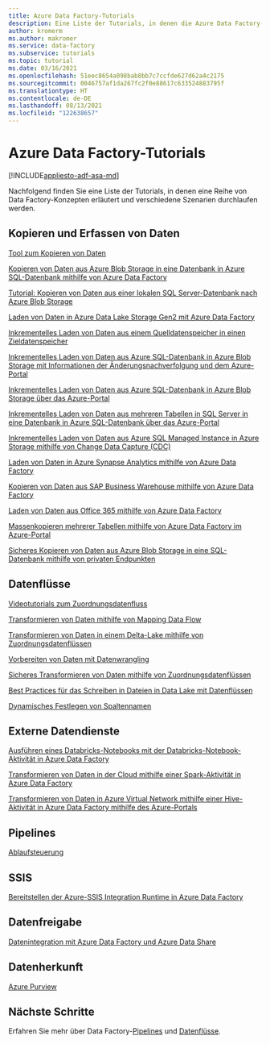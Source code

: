 ```yaml
---
title: Azure Data Factory-Tutorials
description: Eine Liste der Tutorials, in denen die Azure Data Factory-Konzepte veranschaulicht werden
author: kromerm
ms.author: makromer
ms.service: data-factory
ms.subservice: tutorials
ms.topic: tutorial
ms.date: 03/16/2021
ms.openlocfilehash: 51eec8654a098bab8bb7c7ccfde627d62a4c2175
ms.sourcegitcommit: 0046757af1da267fc2f0e88617c633524883795f
ms.translationtype: HT
ms.contentlocale: de-DE
ms.lasthandoff: 08/13/2021
ms.locfileid: "122638657"
---
```

# <a name="azure-data-factory-tutorials"></a>Azure Data Factory-Tutorials

[!INCLUDE[appliesto-adf-asa-md](includes/appliesto-adf-asa-md.md)]

Nachfolgend finden Sie eine Liste der Tutorials, in denen eine Reihe von Data Factory-Konzepten erläutert und verschiedene Szenarien durchlaufen werden.

## <a name="copy-and-ingest-data"></a>Kopieren und Erfassen von Daten

[Tool zum Kopieren von Daten](tutorial-copy-data-tool.md)

[Kopieren von Daten aus Azure Blob Storage in eine Datenbank in Azure SQL-Datenbank mithilfe von Azure Data Factory](tutorial-copy-data-portal.md)

[Tutorial: Kopieren von Daten aus einer lokalen SQL Server-Datenbank nach Azure Blob Storage](tutorial-hybrid-copy-data-tool.md)

[Laden von Daten in Azure Data Lake Storage Gen2 mit Azure Data Factory](load-azure-data-lake-storage-gen2.md)

[Inkrementelles Laden von Daten aus einem Quelldatenspeicher in einen Zieldatenspeicher](tutorial-incremental-copy-overview.md)

[Inkrementelles Laden von Daten aus Azure SQL-Datenbank in Azure Blob Storage mit Informationen der Änderungsnachverfolgung und dem Azure-Portal](tutorial-incremental-copy-change-tracking-feature-portal.md)

[Inkrementelles Laden von Daten aus Azure SQL-Datenbank in Azure Blob Storage über das Azure-Portal](tutorial-incremental-copy-portal.md)

[Inkrementelles Laden von Daten aus mehreren Tabellen in SQL Server in eine Datenbank in Azure SQL-Datenbank über das Azure-Portal](tutorial-incremental-copy-multiple-tables-portal.md)

[Inkrementelles Laden von Daten aus Azure SQL Managed Instance in Azure Storage mithilfe von Change Data Capture (CDC)](tutorial-incremental-copy-change-data-capture-feature-portal.md)

[Laden von Daten in Azure Synapse Analytics mithilfe von Azure Data Factory](load-azure-sql-data-warehouse.md)

[Kopieren von Daten aus SAP Business Warehouse mithilfe von Azure Data Factory](load-sap-bw-data.md)

[Laden von Daten aus Office 365 mithilfe von Azure Data Factory](load-office-365-data.md)

[Massenkopieren mehrerer Tabellen mithilfe von Azure Data Factory im Azure-Portal](tutorial-bulk-copy-portal.md)

[Sicheres Kopieren von Daten aus Azure Blob Storage in eine SQL-Datenbank mithilfe von privaten Endpunkten](tutorial-copy-data-portal-private.md)

## <a name="data-flows"></a>Datenflüsse

[Videotutorials zum Zuordnungsdatenfluss](data-flow-tutorials.md)

[Transformieren von Daten mithilfe von Mapping Data Flow](tutorial-data-flow.md)

[Transformieren von Daten in einem Delta-Lake mithilfe von Zuordnungsdatenflüssen](tutorial-data-flow-delta-lake.md)

[Vorbereiten von Daten mit Datenwrangling](wrangling-tutorial.md)

[Sicheres Transformieren von Daten mithilfe von Zuordnungsdatenflüssen](tutorial-data-flow-private.md)

[Best Practices für das Schreiben in Dateien in Data Lake mit Datenflüssen](tutorial-data-flow-write-to-lake.md)

[Dynamisches Festlegen von Spaltennamen](data-flow-tutorials.md)

## <a name="external-data-services"></a>Externe Datendienste

[Ausführen eines Databricks-Notebooks mit der Databricks-Notebook-Aktivität in Azure Data Factory](transform-data-using-databricks-notebook.md)

[Transformieren von Daten in der Cloud mithilfe einer Spark-Aktivität in Azure Data Factory](tutorial-transform-data-spark-portal.md)

[Transformieren von Daten in Azure Virtual Network mithilfe einer Hive-Aktivität in Azure Data Factory mithilfe des Azure-Portals](tutorial-transform-data-hive-virtual-network-portal.md)

## <a name="pipelines"></a>Pipelines

[Ablaufsteuerung](tutorial-control-flow-portal.md)

## <a name="ssis"></a>SSIS

[Bereitstellen der Azure-SSIS Integration Runtime in Azure Data Factory](tutorial-deploy-ssis-packages-azure.md)

## <a name="data-share"></a>Datenfreigabe

[Datenintegration mit Azure Data Factory und Azure Data Share](lab-data-flow-data-share.md)

## <a name="data-lineage"></a>Datenherkunft

[Azure Purview](turorial-push-lineage-to-purview.md)

## <a name="next-steps"></a>Nächste Schritte
Erfahren Sie mehr über Data Factory-[Pipelines](concepts-pipelines-activities.md) und [Datenflüsse](concepts-data-flow-overview.md).

